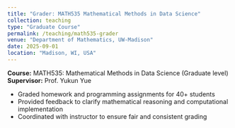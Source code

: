 ```yaml
---
title: "Grader: MATH535 Mathematical Methods in Data Science"
collection: teaching
type: "Graduate Course"
permalink: /teaching/math535-grader
venue: "Department of Mathematics, UW-Madison"
date: 2025-09-01
location: "Madison, WI, USA"
---
```


**Course:** MATH535: Mathematical Methods in Data Science (Graduate level)  
**Supervisor:** Prof. Yukun Yue   

- Graded homework and programming assignments for 40+ students  
- Provided feedback to clarify mathematical reasoning and computational implementation  
- Coordinated with instructor to ensure fair and consistent grading

